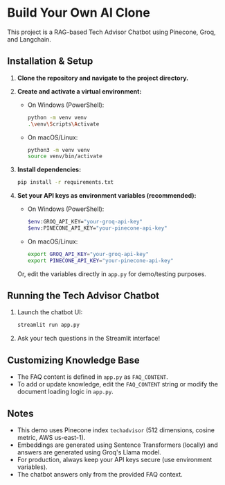 # Build Your Own AI Clone

This project is a RAG-based Tech Advisor Chatbot using Pinecone, Groq, and Langchain.

## Installation & Setup

1. **Clone the repository and navigate to the project directory.**

2. **Create and activate a virtual environment:**
   - On Windows (PowerShell):
     ```sh
     python -m venv venv
     .\venv\Scripts\Activate
     ```
   - On macOS/Linux:
     ```sh
     python3 -m venv venv
     source venv/bin/activate
     ```

3. **Install dependencies:**
   ```sh
   pip install -r requirements.txt
   ```

4. **Set your API keys as environment variables (recommended):**
   - On Windows (PowerShell):
     ```sh
     $env:GROQ_API_KEY="your-groq-api-key"
     $env:PINECONE_API_KEY="your-pinecone-api-key"
     ```
   - On macOS/Linux:
     ```sh
     export GROQ_API_KEY="your-groq-api-key"
     export PINECONE_API_KEY="your-pinecone-api-key"
     ```
   Or, edit the variables directly in `app.py` for demo/testing purposes.

## Running the Tech Advisor Chatbot

1. Launch the chatbot UI:
   ```sh
   streamlit run app.py
   ```
2. Ask your tech questions in the Streamlit interface!

## Customizing Knowledge Base

- The FAQ content is defined in `app.py` as `FAQ_CONTENT`.
- To add or update knowledge, edit the `FAQ_CONTENT` string or modify the document loading logic in `app.py`.

## Notes
- This demo uses Pinecone index `techadvisor` (512 dimensions, cosine metric, AWS us-east-1).
- Embeddings are generated using Sentence Transformers (locally) and answers are generated using Groq's Llama model.
- For production, always keep your API keys secure (use environment variables).
- The chatbot answers only from the provided FAQ context.
